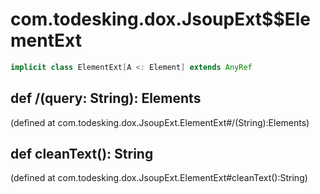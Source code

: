 # com.todesking.dox.JsoupExt$$ElementExt


```scala
implicit class ElementExt[A <: Element] extends AnyRef
```


 def /(query: String): Elements
--------------------------------

(defined at com.todesking.dox.JsoupExt.ElementExt#/(String):Elements)


 def cleanText(): String
-------------------------

(defined at com.todesking.dox.JsoupExt.ElementExt#cleanText():String)

